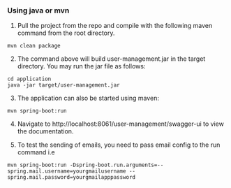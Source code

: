 ### Using java or mvn
1. Pull the project from the repo and compile with the following maven command from the root directory.

```
mvn clean package
```

2. The command above will build user-management.jar in the target directory. You may run the jar file as follows:

```
cd application
java -jar target/user-management.jar
```

3. The application can also be started using maven:

```
mvn spring-boot:run 
```

4. Navigate to http://localhost:8061/user-management/swagger-ui to view the documentation.

5. To test the sending of emails, you need to pass email config to the run command i.e

```
mvn spring-boot:run -Dspring-boot.run.arguments=--spring.mail.username=yourgmailusername --spring.mail.password=yourgmailapppassword
```
